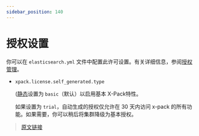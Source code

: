 ```yaml
---
sidebar_position: 140
---
```


# 授权设置

你可以在 `elasticsearch.yml` 文件中配置此许可设置。有关详细信息，参阅[授权管理](https://www.elastic.co/guide/en/kibana/8.5/managing-licenses.html)。

- `xpack.license.self_generated.type`

    ([静态](/set_up_elasticsearch/configuring_elasticsearch)设置为 `basic`（默认）以启用基本 X-Pack特性。

    如果设置为 `trial`，自动生成的授权仅允许在 30 天内访问 x-pack 的所有功能。如果需要，你可以稍后将集群降级为基本授权。

> [原文链接](https://www.elastic.co/guide/en/elasticsearch/reference/current/license-settings.html)

